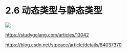 # 2.6 动态类型与静态类型

![](http://image.iswbm.com/20200607145423.png)



https://studygolang.com/articles/13042

https://blog.csdn.net/stpeace/article/details/84037370